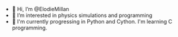 - 👋 Hi, I’m @ElodieMillan
- 👀 I’m interested in physics simulations and programming
- 🌱 I'm currently progressing in Python and Cython. I'm learning C programming.

<!---
ElodieMillan/ElodieMillan is a ✨ special ✨ repository because its `README.md` (this file) appears on your GitHub profile.
You can click the Preview link to take a look at your changes.
--->
